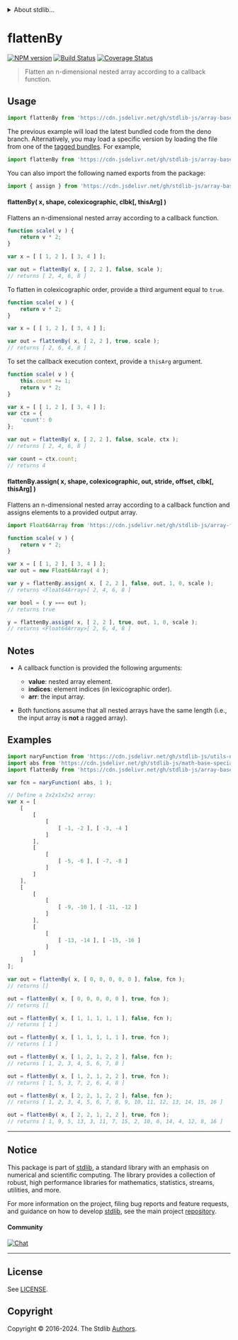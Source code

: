 <!--

@license Apache-2.0

Copyright (c) 2023 The Stdlib Authors.

Licensed under the Apache License, Version 2.0 (the "License");
you may not use this file except in compliance with the License.
You may obtain a copy of the License at

   http://www.apache.org/licenses/LICENSE-2.0

Unless required by applicable law or agreed to in writing, software
distributed under the License is distributed on an "AS IS" BASIS,
WITHOUT WARRANTIES OR CONDITIONS OF ANY KIND, either express or implied.
See the License for the specific language governing permissions and
limitations under the License.

-->

<!-- lint disable maximum-heading-length -->


<details>
  <summary>
    About stdlib...
  </summary>
  <p>We believe in a future in which the web is a preferred environment for numerical computation. To help realize this future, we've built stdlib. stdlib is a standard library, with an emphasis on numerical and scientific computation, written in JavaScript (and C) for execution in browsers and in Node.js.</p>
  <p>The library is fully decomposable, being architected in such a way that you can swap out and mix and match APIs and functionality to cater to your exact preferences and use cases.</p>
  <p>When you use stdlib, you can be absolutely certain that you are using the most thorough, rigorous, well-written, studied, documented, tested, measured, and high-quality code out there.</p>
  <p>To join us in bringing numerical computing to the web, get started by checking us out on <a href="https://github.com/stdlib-js/stdlib">GitHub</a>, and please consider <a href="https://opencollective.com/stdlib">financially supporting stdlib</a>. We greatly appreciate your continued support!</p>
</details>

# flattenBy

[![NPM version][npm-image]][npm-url] [![Build Status][test-image]][test-url] [![Coverage Status][coverage-image]][coverage-url] <!-- [![dependencies][dependencies-image]][dependencies-url] -->

> Flatten an n-dimensional nested array according to a callback function.



<section class="usage">

## Usage

```javascript
import flattenBy from 'https://cdn.jsdelivr.net/gh/stdlib-js/array-base-flatten-by@deno/mod.js';
```
The previous example will load the latest bundled code from the deno branch. Alternatively, you may load a specific version by loading the file from one of the [tagged bundles](https://github.com/stdlib-js/array-base-flatten-by/tags). For example,

```javascript
import flattenBy from 'https://cdn.jsdelivr.net/gh/stdlib-js/array-base-flatten-by@v0.2.0-deno/mod.js';
```

You can also import the following named exports from the package:

```javascript
import { assign } from 'https://cdn.jsdelivr.net/gh/stdlib-js/array-base-flatten-by@deno/mod.js';
```

#### flattenBy( x, shape, colexicographic, clbk\[, thisArg] )

Flattens an n-dimensional nested array according to a callback function.

```javascript
function scale( v ) {
    return v * 2;
}

var x = [ [ 1, 2 ], [ 3, 4 ] ];

var out = flattenBy( x, [ 2, 2 ], false, scale );
// returns [ 2, 4, 6, 8 ]
```

To flatten in colexicographic order, provide a third argument equal to `true`.

```javascript
function scale( v ) {
    return v * 2;
}

var x = [ [ 1, 2 ], [ 3, 4 ] ];

var out = flattenBy( x, [ 2, 2 ], true, scale );
// returns [ 2, 6, 4, 8 ]
```

To set the callback execution context, provide a `thisArg` argument.

<!-- eslint-disable no-invalid-this -->

```javascript
function scale( v ) {
    this.count += 1;
    return v * 2;
}

var x = [ [ 1, 2 ], [ 3, 4 ] ];
var ctx = {
    'count': 0
};

var out = flattenBy( x, [ 2, 2 ], false, scale, ctx );
// returns [ 2, 4, 6, 8 ]

var count = ctx.count;
// returns 4
```

#### flattenBy.assign( x, shape, colexicographic, out, stride, offset, clbk\[, thisArg] )

Flattens an n-dimensional nested array according to a callback function and assigns elements to a provided output array.

```javascript
import Float64Array from 'https://cdn.jsdelivr.net/gh/stdlib-js/array-float64@deno/mod.js';

function scale( v ) {
    return v * 2;
}

var x = [ [ 1, 2 ], [ 3, 4 ] ];
var out = new Float64Array( 4 );

var y = flattenBy.assign( x, [ 2, 2 ], false, out, 1, 0, scale );
// returns <Float64Array>[ 2, 4, 6, 8 ]

var bool = ( y === out );
// returns true

y = flattenBy.assign( x, [ 2, 2 ], true, out, 1, 0, scale );
// returns <Float64Array>[ 2, 6, 4, 8 ]
```

</section>

<!-- /.usage -->

<section class="notes">

## Notes

-   A callback function is provided the following arguments:

    -   **value**: nested array element.
    -   **indices**: element indices (in lexicographic order).
    -   **arr**: the input array.

-   Both functions assume that all nested arrays have the same length (i.e., the input array is **not** a ragged array).

</section>

<!-- /.notes -->

<section class="examples">

## Examples

<!-- eslint no-undef: "error" -->

```javascript
import naryFunction from 'https://cdn.jsdelivr.net/gh/stdlib-js/utils-nary-function@deno/mod.js';
import abs from 'https://cdn.jsdelivr.net/gh/stdlib-js/math-base-special-abs@deno/mod.js';
import flattenBy from 'https://cdn.jsdelivr.net/gh/stdlib-js/array-base-flatten-by@deno/mod.js';

var fcn = naryFunction( abs, 1 );

// Define a 2x2x1x2x2 array:
var x = [
    [
        [
            [
                [ -1, -2 ], [ -3, -4 ]
            ]
        ],
        [
            [
                [ -5, -6 ], [ -7, -8 ]
            ]
        ]
    ],
    [
        [
            [
                [ -9, -10 ], [ -11, -12 ]
            ]
        ],
        [
            [
                [ -13, -14 ], [ -15, -16 ]
            ]
        ]
    ]
];

var out = flattenBy( x, [ 0, 0, 0, 0, 0 ], false, fcn );
// returns []

out = flattenBy( x, [ 0, 0, 0, 0, 0 ], true, fcn );
// returns []

out = flattenBy( x, [ 1, 1, 1, 1, 1 ], false, fcn );
// returns [ 1 ]

out = flattenBy( x, [ 1, 1, 1, 1, 1 ], true, fcn );
// returns [ 1 ]

out = flattenBy( x, [ 1, 2, 1, 2, 2 ], false, fcn );
// returns [ 1, 2, 3, 4, 5, 6, 7, 8 ]

out = flattenBy( x, [ 1, 2, 1, 2, 2 ], true, fcn );
// returns [ 1, 5, 3, 7, 2, 6, 4, 8 ]

out = flattenBy( x, [ 2, 2, 1, 2, 2 ], false, fcn );
// returns [ 1, 2, 3, 4, 5, 6, 7, 8, 9, 10, 11, 12, 13, 14, 15, 16 ]

out = flattenBy( x, [ 2, 2, 1, 2, 2 ], true, fcn );
// returns [ 1, 9, 5, 13, 3, 11, 7, 15, 2, 10, 6, 14, 4, 12, 8, 16 ]
```

</section>

<!-- /.examples -->

<!-- Section for related `stdlib` packages. Do not manually edit this section, as it is automatically populated. -->

<section class="related">

</section>

<!-- /.related -->

<!-- Section for all links. Make sure to keep an empty line after the `section` element and another before the `/section` close. -->


<section class="main-repo" >

* * *

## Notice

This package is part of [stdlib][stdlib], a standard library with an emphasis on numerical and scientific computing. The library provides a collection of robust, high performance libraries for mathematics, statistics, streams, utilities, and more.

For more information on the project, filing bug reports and feature requests, and guidance on how to develop [stdlib][stdlib], see the main project [repository][stdlib].

#### Community

[![Chat][chat-image]][chat-url]

---

## License

See [LICENSE][stdlib-license].


## Copyright

Copyright &copy; 2016-2024. The Stdlib [Authors][stdlib-authors].

</section>

<!-- /.stdlib -->

<!-- Section for all links. Make sure to keep an empty line after the `section` element and another before the `/section` close. -->

<section class="links">

[npm-image]: http://img.shields.io/npm/v/@stdlib/array-base-flatten-by.svg
[npm-url]: https://npmjs.org/package/@stdlib/array-base-flatten-by

[test-image]: https://github.com/stdlib-js/array-base-flatten-by/actions/workflows/test.yml/badge.svg?branch=v0.2.0
[test-url]: https://github.com/stdlib-js/array-base-flatten-by/actions/workflows/test.yml?query=branch:v0.2.0

[coverage-image]: https://img.shields.io/codecov/c/github/stdlib-js/array-base-flatten-by/main.svg
[coverage-url]: https://codecov.io/github/stdlib-js/array-base-flatten-by?branch=main

<!--

[dependencies-image]: https://img.shields.io/david/stdlib-js/array-base-flatten-by.svg
[dependencies-url]: https://david-dm.org/stdlib-js/array-base-flatten-by/main

-->

[chat-image]: https://img.shields.io/gitter/room/stdlib-js/stdlib.svg
[chat-url]: https://app.gitter.im/#/room/#stdlib-js_stdlib:gitter.im

[stdlib]: https://github.com/stdlib-js/stdlib

[stdlib-authors]: https://github.com/stdlib-js/stdlib/graphs/contributors

[umd]: https://github.com/umdjs/umd
[es-module]: https://developer.mozilla.org/en-US/docs/Web/JavaScript/Guide/Modules

[deno-url]: https://github.com/stdlib-js/array-base-flatten-by/tree/deno
[deno-readme]: https://github.com/stdlib-js/array-base-flatten-by/blob/deno/README.md
[umd-url]: https://github.com/stdlib-js/array-base-flatten-by/tree/umd
[umd-readme]: https://github.com/stdlib-js/array-base-flatten-by/blob/umd/README.md
[esm-url]: https://github.com/stdlib-js/array-base-flatten-by/tree/esm
[esm-readme]: https://github.com/stdlib-js/array-base-flatten-by/blob/esm/README.md
[branches-url]: https://github.com/stdlib-js/array-base-flatten-by/blob/main/branches.md

[stdlib-license]: https://raw.githubusercontent.com/stdlib-js/array-base-flatten-by/main/LICENSE

</section>

<!-- /.links -->
